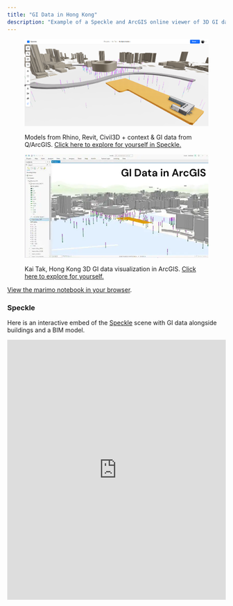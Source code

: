 ```yaml
---
title: "GI Data in Hong Kong"
description: "Example of a Speckle and ArcGIS online viewer of 3D GI data."
---
```


<figure style="margin-inline: block; display: block;">

![Kai Tak, Hong Kong, data from many sources in Speckle.](../../../assets/KaiTak_BrGI_Speckle.png)

<figcaption>
Models from Rhino, Revit, Civil3D + context & GI data from Q/ArcGIS. <a href="https://app.speckle.systems/projects/013aaf06e7/models/0fa0287ba8,1cbe68ed69,44c8d1ecae,7f9d99cae2,9535541c2b,a739490298,ff81bfa02b">Click here to explore for yourself in Speckle.</a>
</figcaption>
</figure>


<figure style="margin-inline: block; display: block;">

![Kai Tak, Hong Kong, 3D GI data visualization in ArcGIS](../../../assets/KaiTak_BrGI_ArcGIS.webp)

<figcaption>

Kai Tak, Hong Kong 3D GI data visualization in ArcGIS. <a href="https://arcg.is/0r9DG9">Click here to explore for yourself.</a>

</figcaption>
</figure>

[View the marimo notebook in your browser](https://marimo.app/https://github.com/bedrock-engineer/bedrock-ge/blob/main/examples%2Fhk_kaitak_ags3%2Fhk_kaitak_ags3_to_brgi_geodb.py).

### Speckle

Here is an interactive embed of the [Speckle](https://speckle.systems) scene with GI data alongside buildings and a BIM model.

<iframe title="Kai Tak - Speckle" src="https://app.speckle.systems/projects/013aaf06e7/models/0fa0287ba8,a739490298,c59c767566#embed=%7B%22isEnabled%22%3Atrue%7D" width="100%" style="height:600px;" frameborder="0"></iframe>
